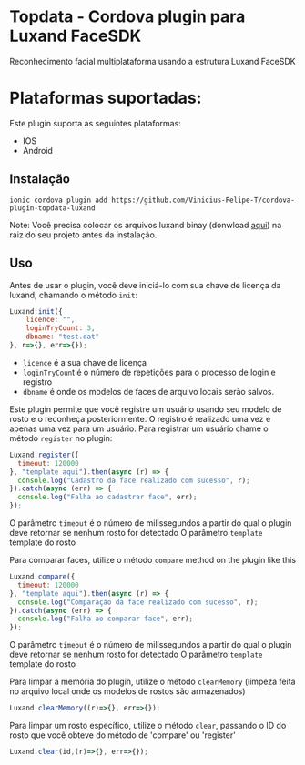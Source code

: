 # Topdata - Cordova plugin para Luxand FaceSDK
Reconhecimento facial multiplataforma usando a estrutura Luxand FaceSDK

# Plataformas suportadas:
Este plugin suporta as seguintes plataformas:

* IOS
* Android

## Instalação

`ionic cordova plugin add https://github.com/Vinicius-Felipe-T/cordova-plugin-topdata-luxand`

Note: 
Você precisa colocar os arquivos luxand binay (donwload [aqui](https://drive.google.com/open?id=11Nfjnpwsrzmf0isIMPkdtTYqWt8eG-1G)) na raiz do seu projeto antes da instalação.

## Uso
Antes de usar o plugin, você deve iniciá-lo com sua chave de licença da luxand, chamando o método `init`:

```js
Luxand.init({
    licence: "",
    loginTryCount: 3,
    dbname: "test.dat"
}, r=>{}, err=>{});
```
-  `licence` é a sua chave de licença
-  `loginTryCoun`t é o número de repetições para o processo de login e registro
-  `dbname` é onde os modelos de faces de arquivo locais serão salvos.

Este plugin permite que você registre um usuário usando seu modelo de rosto e o reconheça posteriormente. O registro é realizado uma vez e apenas uma vez para um usuário. Para registrar um usuário chame o método `register` no plugin:

```js
Luxand.register({
  timeout: 120000
}, "template aqui").then(async (r) => {
  console.log("Cadastro da face realizado com sucesso", r);
}).catch(async (err) => {
  console.log("Falha ao cadastrar face", err);
});
```

O parâmetro `timeout` é o número de milissegundos a partir do qual o plugin deve retornar se nenhum rosto for detectado
O parâmetro `template` template do rosto

Para comparar faces, utilize o método `compare` method on the plugin like this

```js
Luxand.compare({
  timeout: 120000
}, "template aqui").then(async (r) => {
  console.log("Comparação da face realizado com sucesso", r);
}).catch(async (err) => {
  console.log("Falha ao comparar face", err);
});
```

O parâmetro `timeout` é o número de milissegundos a partir do qual o plugin deve retornar se nenhum rosto for detectado
O parâmetro `template` template do rosto

Para limpar a memória do plugin, utilize o método `clearMemory` (limpeza feita no arquivo local onde os modelos de rostos são armazenados)
```js
Luxand.clearMemory((r)=>{}, err=>{});
```

Para limpar um rosto específico, utilize o método `clear`, passando o ID do rosto que você obteve do método de 'compare' ou 'register'
```js
Luxand.clear(id,(r)=>{}, err=>{});
```
